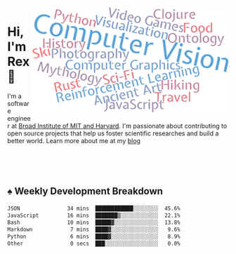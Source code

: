 <img src="https://raw.githubusercontent.com/rexwangcc/rexwangcc/master/myself.png" alt="Rex!" width="450" height="250" align="right">

# Hi, I'm Rex 👋

I'm a software engineer at [Broad Institute of MIT and Harvard](https://www.broadinstitute.org/). I'm passionate about contributing to open source projects that help us foster scientific researches and build a better world. Learn more about me at my [blog](https://rexwang.cc)

<br>
<br>
<br>

<table>
<tr valign="top" width="50%">
<!-- <td > -->

## ♠ Weekly Development Breakdown

<!-- code_time starts -->

```text
JSON               34 mins  ████████████░░░░░░░░  45.6%
JavaScript         16 mins  ███████▒░░░░░░░░░░░░  22.1%
Bash               10 mins  █████▓░░░░░░░░░░░░░░  13.8%
Markdown            7 mins  ████▓░░░░░░░░░░░░░░░   9.6%
Python              6 mins  ████▓░░░░░░░░░░░░░░░   8.9%
Other               0 secs  ███░░░░░░░░░░░░░░░░░   0.0%
```

<!-- code_time ends -->

<!-- Placeholder for my Game statuses -->

<!-- <td valign="top" width="50%">

#### ♦ My Personal Progress

</td> -->

</tr>
</table>
